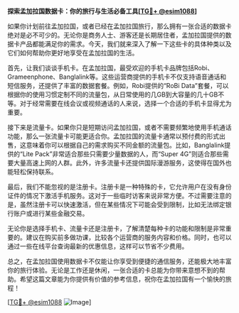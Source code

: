 **探索孟加拉国数据卡：你的旅行与生活必备工具[[TG💪+ @esim1088](https://t.me/s/esim1088)]**

如果你计划前往孟加拉国，或者已经在孟加拉国旅行，那么拥有一张合适的数据卡绝对是必不可少的。无论你是商务人士、游客还是长期居住者，孟加拉国提供的数据卡产品都能满足你的需求。今天，我们就来深入了解一下这些卡的具体种类以及它们如何帮助你更好地享受在孟加拉国的生活。

首先，让我们谈谈手机卡。在孟加拉国，最受欢迎的手机卡品牌包括Robi、Grameenphone、Banglalink等。这些运营商提供的手机卡不仅支持语音通话和短信服务，还提供了丰富的数据套餐。例如，Robi提供的“RoBi Data”套餐，可以根据你的使用习惯定制不同的流量包，从日常使用的几GB到大容量的几十GB不等。对于经常需要在线会议或视频通话的人来说，选择一个合适的手机卡显得尤为重要。

接下来是流量卡。如果你只是短期访问孟加拉国，或者不需要频繁地使用手机通话功能，那么一张流量卡可能更适合你。孟加拉国的流量卡通常以预付费的形式出售，这意味着你可以根据自己的需求购买不同金额的流量包。比如，Banglalink提供的“Lite Pack”非常适合那些只需要少量数据的人，而“Super 4G”则适合那些需要大量高速上网的人群。此外，许多流量卡还提供国际漫游服务，这使得在国外也能轻松保持联系。

最后，我们不能忽视的是注册卡。注册卡是一种特殊的卡，它允许用户在没有身份证件的情况下激活手机服务。这对于一些临时访客来说非常方便。不过需要注意的是，虽然注册卡可以快速激活，但在某些情况下可能会受到限制，比如无法绑定银行账户或进行某些金融交易。

无论你是选择手机卡、流量卡还是注册卡，了解清楚每种卡的功能和限制是非常重要的。建议在购买前多做功课，比较各个运营商的服务内容和价格。同时，也可以通过一些在线平台查询最新的优惠信息，这样可以节省不少费用。

总之，在孟加拉国使用数据卡不仅能让你享受到便捷的通信服务，还能极大地丰富你的旅行体验。无论是工作还是休闲，一张合适的卡总能为你带来意想不到的帮助。希望这篇文章能为你提供有价值的参考信息，祝你在孟加拉国有一个愉快的旅程！

[[TG💪+ @esim1088](https://t.me/s/esim1088) ![Image](https://i.postimg.cc/4NQfJmqS/Snipaste-2025-05-13-00-14-12.png)]